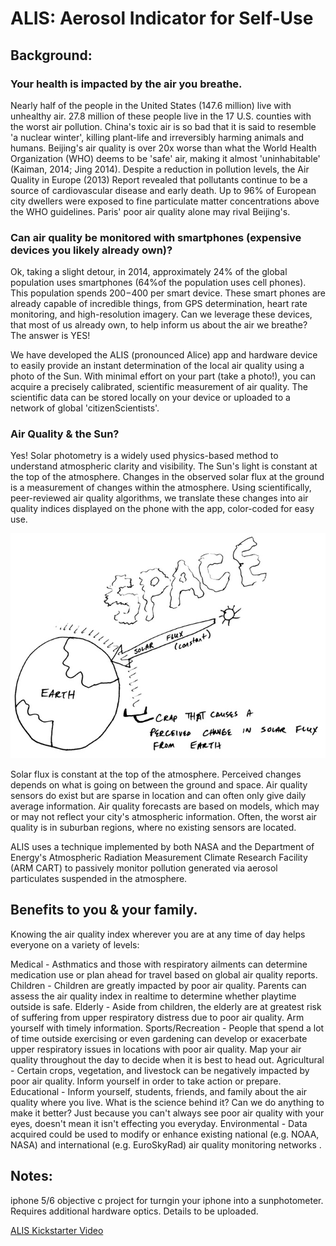 # ALIS: Aerosol Indicator for Self-Use

## Background: 
### Your health is impacted by the air you breathe.

Nearly half of the people in the United States (147.6 million) live with unhealthy air. 27.8 million of these people live in the 17 U.S. counties with the worst air pollution. China's toxic air is so bad that it is said to resemble 'a nuclear winter', killing plant-life and irreversibly harming animals and humans. Beijing's air quality is over 20x worse than what the World Health Organization (WHO) deems to be 'safe' air, making it almost 'uninhabitable' (Kaiman, 2014; Jing 2014). Despite a reduction in pollution levels, the Air Quality in Europe (2013) Report revealed that pollutants continue to be a source of cardiovascular disease and early death. Up to 96% of European city dwellers were exposed to fine particulate matter concentrations above the WHO guidelines. Paris' poor air quality alone may rival Beijing's. 

### Can air quality be monitored with smartphones (expensive devices you likely already own)?

Ok, taking a slight detour, in 2014, approximately 24% of the global population uses smartphones (64%of the population uses cell phones). This population spends $200-$400 per smart device. These smart phones are already capable of  incredible things, from GPS determination, heart rate monitoring, and high-resolution imagery. Can we leverage these devices, that most of us already own, to help inform us about the air we breathe? The answer is YES! 

We have developed the ALIS (pronounced Alice) app and hardware device to easily provide an instant determination of the local air quality using a photo of the Sun. With minimal effort on your part (take a photo!), you can acquire a precisely calibrated, scientific measurement of air quality. The scientific data can be stored locally on your device or uploaded to a network of global 'citizenScientists'.

### Air Quality & the Sun?

Yes! Solar photometry is a widely used physics-based method to understand atmospheric clarity and visibility. The Sun's light is constant at the top of the atmosphere. Changes in the observed solar flux at the ground is a measurement of changes within the atmosphere. Using scientifically, peer-reviewed air quality algorithms, we translate these changes into air quality indices displayed on the phone with the app, color-coded for easy use.

![Solar flux is constant at the top of the atmosphere. Perceived changes depends on what is going on between the ground and space.](images/image1.jpg)

Solar flux is constant at the top of the atmosphere. Perceived changes depends on what is going on between the ground and space.
Air quality sensors do exist but are sparse in location and can often only give daily average information. Air quality forecasts are based on models, which may or may not reflect your city's atmospheric information. Often, the worst air quality is in suburban regions, where no existing sensors are located. 

ALIS uses a technique implemented by both NASA and the Department of Energy's Atmospheric Radiation Measurement Climate Research Facility (ARM CART) to passively monitor pollution generated via aerosol particulates suspended in the atmosphere. 

## Benefits to you & your family.

Knowing the air quality index wherever you are at any time of day helps everyone on a variety of levels:

Medical - Asthmatics and those with respiratory ailments can determine medication use or plan ahead for travel based on global air quality reports. 
Children - Children are greatly impacted by poor air quality. Parents can assess the air quality index in realtime to determine whether playtime outside is safe. 
Elderly - Aside from children, the elderly are at greatest risk of suffering from upper respiratory distress due to poor air quality. Arm yourself with timely information.
Sports/Recreation - People that spend a lot of time outside exercising or even gardening can develop or exacerbate upper respiratory issues in locations with poor air quality. Map your air quality throughout the day to decide when it is best to head out.
Agricultural - Certain crops, vegetation, and livestock can be negatively impacted by poor air quality. Inform yourself in order to take action or prepare. 
Educational - Inform yourself, students, friends, and family about the air quality where you live. What is the science behind it? Can we do anything to make it better? Just because you can't always see poor air quality with your eyes, doesn't mean it isn't effecting you everyday.
Environmental - Data acquired could be used to modify or enhance existing national (e.g. NOAA, NASA) and international (e.g. EuroSkyRad) air quality monitoring networks .

## Notes:
iphone 5/6 objective c project for turngin your iphone into a sunphotometer. Requires additional hardware optics. Details to be uploaded.

[ALIS Kickstarter Video](https://www.kickstarter.com/projects/113253348/alis-a-personal-air-quality-monitor/widget/video.html "Original ALIS kickstarter video") 
